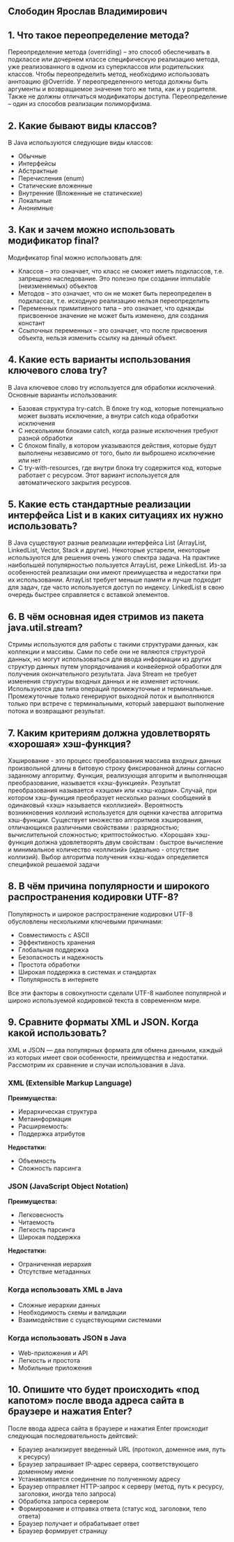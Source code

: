 ## Слободин Ярослав Владимирович
## 1. Что такое переопределение метода?
   Переопределение метода (overriding) – это способ обеспечивать в подклассе или дочернем классе специфическую реализацию метода, уже реализованного в одном из суперклассов или родительских классов. Чтобы переопределить метод, необходимо использовать аннтоацию @Override. У переопределенного метода должны быть аргументы и возвращаемое значение того же типа, как и у родителя. Также не должны отличаться модификаторы доступа. Переопределение – один из способов реализации полиморфизма.
## 2. Какие бывают виды классов?
   В Java используются следующие виды классов:
   * Обычные
   * Интерфейсы
   * Абстрактные
   * Перечисления (enum)
   * Статические вложенные
   * Внутренние (Вложенные не статические)
   * Локальные
   * Анонимные
## 3. Как и зачем можно использовать модификатор final?
   Модификатор final можно использовать для:
   * Классов – это означает, что класс не сможет иметь подклассов, т.е. запрещено наследование. Это полезно при создании immutable (неизменяемых) объектов
   * Методов – это означает, что он не может быть переопределен в подклассах, т.е. исходную реализацию нельзя переопределить
   * Переменных примитивного типа – это означает, что однажды присвоенное значение не может быть изменено, для создания констант
   * Ссылочных переменных – это означает, что после присвоения объекта, нельзя изменить ссылку на данный объект.
## 4. Какие есть варианты использования ключевого слова try?
   В Java ключевое слово try используется для обработки исключений. Основные варианты использования:
   * Базовая структура try-catch. В блоке try код, которые потенциально может вызвать исключение, а внутри catch кода обработки исключения
   * С несколькими блоками catch, когда разные исключения требуют разной обработки
   * С блоком finally, в котором указываются действия, которые будут выполнены независимо от того, было ли выброшено исключение или нет
   * С try-with-resources, где внутри блока try содержится код, которые работает с ресурсом. Этот вариант используется для автоматического закрытия ресурсов.
## 5. Какие есть стандартные реализации интерфейса List и в каких ситуациях их нужно использовать?
   В Java существуют разные реализации интерфейса List (ArrayList, LinkedList, Vector, Stack и другие). Некоторые устарели, некоторые используются для решения очень узкого спектра задача. На практике наибольшей популярностью пользуется ArrayList, реже LinkedList. Из-за особенностей реализации они имеют преимущества и недостатки при их использовании. ArrayList требует меньше памяти и лучше подходит для задач, где часто используется доступ по индексу. LinkedList в свою очередь быстрее справляется с вставкой элементов.
## 6. В чём основная идея стримов из пакета java.util.stream?
   Стримы используются для работы с такими структурами данных, как коллекции и массивы. Сами по себе они не являются структурой данных, но могут использоваться для ввода информации из других структур данных путем упорядочивания и конвейерной обработки для получения окончательного результата. Java Stream не требует изменения структуры входных данных и не изменяет источник. Используются два типа операций промежуточные и терминальные. Промежуточные только генерируют выходной поток и выполняются только при встрече с терминальными, который завершают выполнение потока и возвращают результат.
## 7. Каким критериям должна удовлетворять «хорошая» хэш-функция?
   Хэширование - это процесс преобразования массива входных данных произвольной длины в битовую строку фиксированной длины согласно заданному алгоритму. Функция, реализующая алгоритм и выполняющая преобразование, называется «хэш-функцией». Результат преобразования называется «хэшом» или «хэш-кодом». Случай, при котором хэш-функция преобразует несколько разных сообщений в одинаковый «хэш» называется «коллизией». Вероятность возникновения коллизий используется для оценки качества алгоритма хэш-функции. Существует множество алгоритмов хэширования, отличающихся различными свойствами : разрядностью; вычислительной сложностью; криптостойкостью. «Хорошая» хэш-функция должна удовлетворять двум свойствам : быстрое вычисление и минимальное
   количество «коллизий» (идеально - отсутствие коллизий). Выбор алгоритма получения «хэш-кода» определяется спецификой решаемой задачи
## 8. В чём причина популярности и широкого распространения кодировки UTF-8?
Популярность и широкое распространение кодировки UTF-8 обусловлены несколькими ключевыми причинами:
* Совместимость с ASCII
* Эффективность хранения
* Глобальная поддержка
* Безопасность и надежность
* Простота обработки
* Широкая поддержка в системах и стандартах
* Популярность в интернете

Все эти факторы в совокупности сделали UTF-8 наиболее популярной и широко используемой кодировкой текста в современном мире.
## 9. Сравните форматы XML и JSON. Когда какой использовать?
XML и JSON — два популярных формата для обмена данными, каждый из которых имеет свои особенности, преимущества и недостатки. Рассмотрим их сравнение и случаи использования в Java.

### XML (Extensible Markup Language)

**Преимущества:**
* Иерархическая структура
* Метаинформация
* Расширяемость:
* Поддержка атрибутов

**Недостатки:**
* Объемность
* Сложность парсинга

### JSON (JavaScript Object Notation)

**Преимущества:**
* Легковесность
* Читаемость
* Легкость парсинга
* Широкая поддержка

**Недостатки:**
* Ограниченная иерархия
* Отсутствие метаданных

### Когда использовать XML в Java
* Сложные иерархии данных
* Необходимость схемы и валидации
* Взаимодействие с существующими системами

### Когда использовать JSON в Java

* Web-приложения и API
* Легкость и простота
* Мобильные приложения
## 10. Опишите что будет происходить «под капотом» после ввода адреса сайта в браузере и нажатия Enter?
После ввода адреса сайта в браузере и нажатия Enter происходит следующая последовательность дейтсвий:
* Браузер анализирует введенный URL (протокол, доменное имя, путь к ресурсу)
* Браузер запрашивает IP-адрес сервера, соответствующего доменному имени
* Устанавливается соединение по полученному адресу
* Браузер отправляет HTTP-запрос к серверу (метод, путь к ресурсу, заголовки, иногда тело запроса)
* Обработка запроса сервером
* Формирование и отправка ответа (статус код, заголовки, тело ответа)
* Браузер получает и обрабатывает ответ
* Браузер формирует страницу
